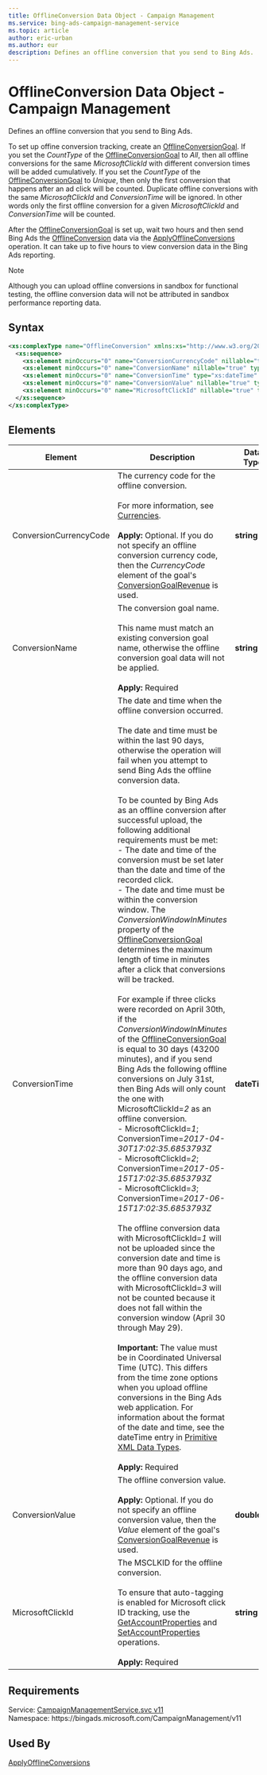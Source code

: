 ```yaml
---
title: OfflineConversion Data Object - Campaign Management
ms.service: bing-ads-campaign-management-service
ms.topic: article
author: eric-urban
ms.author: eur
description: Defines an offline conversion that you send to Bing Ads.
---
```

# OfflineConversion Data Object - Campaign Management
Defines an offline conversion that you send to Bing Ads. 

To set up offine conversion tracking, create an [OfflineConversionGoal](offlineconversiongoal.md). If you set the *CountType* of the [OfflineConversionGoal](offlineconversiongoal.md) to *All*, then all offline conversions for the same *MicrosoftClickId* with different conversion times will be added cumulatively. If you set the *CountType* of the [OfflineConversionGoal](offlineconversiongoal.md) to *Unique*, then only the first conversion that happens after an ad click will be counted. Duplicate offline conversions with the same *MicrosoftClickId* and *ConversionTime* will be ignored. In other words only the first offline conversion for a given *MicrosoftClickId* and *ConversionTime* will be counted.

After the [OfflineConversionGoal](offlineconversiongoal.md) is set up, wait two hours and then send Bing Ads the [OfflineConversion](offlineconversion.md) data via the [ApplyOfflineConversions](applyofflineconversions.md) operation. It can take up to five hours to view conversion data in the Bing Ads reporting. 

> [!NOTE]
> Although you can upload offline conversions in sandbox for functional testing, the offline conversion data will not be attributed in sandbox performance reporting data.

## Syntax
```xml
<xs:complexType name="OfflineConversion" xmlns:xs="http://www.w3.org/2001/XMLSchema">
  <xs:sequence>
    <xs:element minOccurs="0" name="ConversionCurrencyCode" nillable="true" type="xs:string" />
    <xs:element minOccurs="0" name="ConversionName" nillable="true" type="xs:string" />
    <xs:element minOccurs="0" name="ConversionTime" type="xs:dateTime" />
    <xs:element minOccurs="0" name="ConversionValue" nillable="true" type="xs:double" />
    <xs:element minOccurs="0" name="MicrosoftClickId" nillable="true" type="xs:string" />
  </xs:sequence>
</xs:complexType>
```

## <a name="elements"></a>Elements


|Element|Description|Data Type|
|-----------|---------------|-------------|
|<a name="conversioncurrencycode"></a>ConversionCurrencyCode|The currency code for the offline conversion.<br/><br/>For more information, see [Currencies](../guides/currencies.md).<br/><br/>**Apply:** Optional. If you do not specify an offline conversion currency code, then the *CurrencyCode* element of the goal's [ConversionGoalRevenue](conversiongoalrevenue.md) is used.|**string**|
|<a name="conversionname"></a>ConversionName|The conversion goal name.<br/><br/>This name must match an existing conversion goal name, otherwise the offline conversion goal data will not be applied.<br/><br/>**Apply:** Required|**string**|
|<a name="conversiontime"></a>ConversionTime|The date and time when the offline conversion occurred.<br/><br/>The date and time must be within the last 90 days, otherwise the operation will fail when you attempt to send Bing Ads the offline conversion data.<br/><br/>To be counted by Bing Ads as an offline conversion after successful upload, the following additional requirements must be met:<br/>-  The date and time of the conversion must be set later than the date and time of the recorded click.<br/>-  The date and time must be within the conversion window. The *ConversionWindowInMinutes* property of the [OfflineConversionGoal](offlineconversiongoal.md) determines the maximum length of time in minutes after a click that conversions will be tracked.<br/><br/>For example if three clicks were recorded on April 30th, if the *ConversionWindowInMinutes* of the [OfflineConversionGoal](offlineconversiongoal.md) is equal to 30 days (43200 minutes), and if you send Bing Ads the following offline conversions on July 31st, then Bing Ads will only count the one with MicrosoftClickId=*2* as an offline conversion.<br/>-  MicrosoftClickId=*1*; ConversionTime=*2017-04-30T17:02:35.6853793Z*<br/>-  MicrosoftClickId=*2*; ConversionTime=*2017-05-15T17:02:35.6853793Z*<br/>-  MicrosoftClickId=*3*; ConversionTime=*2017-06-15T17:02:35.6853793Z*<br/><br/>The offline conversion data with MicrosoftClickId=*1* will not be uploaded since the conversion date and time is more than 90 days ago, and the offline conversion data with MicrosoftClickId=*3* will not be counted because it does not fall within the conversion window (April 30 through May 29).<br/><br/>**Important:** The value must be in Coordinated Universal Time (UTC). This differs from the time zone options when you upload offline conversions in the Bing Ads web application. For information about the format of the date and time, see the dateTime entry in [Primitive XML Data Types](https://go.microsoft.com/fwlink/?linkid=859198). <br/><br/>**Apply:** Required|**dateTime**|
|<a name="conversionvalue"></a>ConversionValue|The offline conversion value.<br/><br/>**Apply:** Optional. If you do not specify an offline conversion value, then the *Value* element of the goal's [ConversionGoalRevenue](conversiongoalrevenue.md) is used.|**double**|
|<a name="microsoftclickid"></a>MicrosoftClickId|The MSCLKID for the offline conversion.<br/><br/>To ensure that auto-tagging is enabled for Microsoft click ID tracking, use the [GetAccountProperties](getaccountproperties.md) and [SetAccountProperties](setaccountproperties.md) operations. <br/><br/>**Apply:** Required|**string**|

## Requirements
Service: [CampaignManagementService.svc v11](https://campaign.api.bingads.microsoft.com/Api/Advertiser/CampaignManagement/v11/CampaignManagementService.svc)  
Namespace: https\://bingads.microsoft.com/CampaignManagement/v11  

## Used By
[ApplyOfflineConversions](applyofflineconversions.md)  
